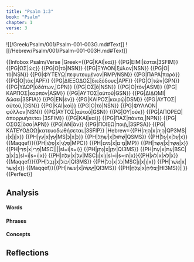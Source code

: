 ```yaml
---
title: "Psalm 1:3"
book: "Psalm"
chapter: 1
verse: 3
---
```

![[/Greek/Psalm/001/Psalm-001-003G.md#Text]]
![[/Hebrew/Psalm/001/Psalm-001-003H.md#Text]]

{{Infobox Psalm/Verse 
|Greek={{PG|ΚΑΙ|καὶ}} {{PG|ΕΙΜΙ|ἔσται|3SFIM}} {{PG|ΩΣ|ὡς}} {{PG|Ο|τὸ|NSN}} {{PG|ΞΥΛΟΝ|ξύλον|NSN}} {{PG|Ο|τὸ|NSN}} {{PG|ΦΥΤΕΥΩ|πεφυτευμένον|RMP/NSN}} {{PG|ΠΑΡΑ|παρὰ}} {{PG|Ο|τὰς|APF}} {{PG|ΔΙΕΞΟΔΟΣ|διεξόδους|APF}} {{PG|Ο|τῶν|GPN}} {{PG|ΥΔΩΡ|ὑδάτων,|GPN}} {{PG|ΟΣ|ὃ|NSN}} {{PG|Ο|τὸν|ASM}} {{PG|ΚΑΡΠΟΣ|καρπὸν|ASM}} {{PG|ΑΥΤΟΣ|αὐτοῦ|GSN}} {{PG|ΔΙΔΩΜΙ|δώσει|3SFIA}} {{PG|ΕΝ|ἐν}} {{PG|ΚΑΙΡΟΣ|καιρῷ|DSM}} {{PG|ΑΥΤΟΣ|αὐτοῦ,|GSN}} {{PG|ΚΑΙ|καὶ}} {{PG|Ο|τὸ|NSN}} {{PG|ΦΥΛΛΟΝ|φύλλον|NSN}} {{PG|ΑΥΤΟΣ|αὐτοῦ|GSN}} {{PG|ΟΥ|οὐκ}} {{PG|ΑΠΟΡΕΩ|ἀπορρυήσεται·|3SFIM}} {{PG|ΚΑΙ|καὶ}} {{PG|ΠΑΣ|πάντα,|NPN}} {{PG|ΟΣΟΣ|ὅσα|APN}} {{PG|ΑΝ|ἂν}} {{PG|ΠΟΙΕΩ|ποιῇ,|3SPSA}} {{PG|ΚΑΤΕΥΟΔΟΩ|κατευοδωθήσεται.|3SFIP}}
|Hebrew={{PH|הָיָה|x|הָיָה|QP3MS|וְ|x|וְ|x}} {{PH|עֵץ|x|עֵץ|MS|כְּ|x|כְּ}} {{PH|שָׁתַל|x|שָׁתוּל|QSMS}} {{PH|עָל|x|עַל|x}}{{Maqqef}}{{PH|פֶּלֶג|x|פַּלְגֵי|MPC}} {{PH|מים|x|מָיִם|MP}} {{PH|אֲשֶׁר|x|אֲשֶׁר|x}} {{PH|פְּרִי|x|פִּרְי|MSC||||sl=וֹ|s=וֹ}} {{PH|נָתַן|x|יִתֵּן|QI3MS}} {{PH|עֵת|x|עִתּ|BSC|בְּ|x|בְּ|sl=וֹ|s=וֹ|x}} {{PH|עָלֶה|x|עָלֵ|MSC|וְ|x|וְ|sl=וֹ|s=הוּ|x}}{{PH|לא|x|לֹא|x}}{{Maqqef}}{{PH|נָבֵל|x|יִבּוֹל|QI3MS}} {{PH|כל|x|כֹל|MSC|וְ|x|וְ|x}} {{PH|אֲשֶׁר|x|אֲשֶׁר|x}} {{Maqqef}}{{PH|עשה|x|יַעֲשֶׂה|QI3MS}} {{PH|צָלֵחַ|x|יַצְלִיחַ|HI3MS}}׃|
}}{{Perfect}}

## Analysis

#### Words

#### Phrases

#### Concepts

## Reflections
